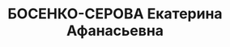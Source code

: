 ---
title: БОСЕНКО-СЕРОВА Екатерина Афанасьевна
description: "Род. в 1895, г. Тбилиси, украинка. Проживала: г. Бийск. Ссыльная, портниха\
  \ \n  Арестована 20.02.1937. Обв. по ст. 17-58-8, ст. 58-11. Приговор: ВК ВС СССР,\
  \ 29.04.1937 – 8 лет с последующим поражением в правах на 5 лет, осуждена вторично\
  \ тройкой при УНКВД по Ярославской обл. 25.09.1937 за к. р. деятельность к ВМН.\
  \ Расстреляна 28.09.1937, г.Ярославль. \n  Реабилитирована Верховным судом СССР\
  \ за отсутствием состава преступления. 6.03.1962 и прокуратурой Ярославской обл.\
  \ 09.08.1999"
---